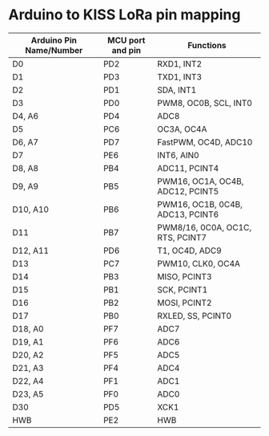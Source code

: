 # Arduino to KISS LoRa pin mapping

| Arduino Pin Name/Number | MCU port and pin | Functions |
|--|--|--|
| D0       | PD2 | RXD1, INT2 |
| D1       | PD3 | TXD1, INT3 |
| D2       | PD1 | SDA, INT1 |
| D3       | PD0 | PWM8, OC0B, SCL, INT0 |
| D4, A6   | PD4 | ADC8 |
| D5       | PC6 | OC3A, OC4A |
| D6, A7   | PD7 | FastPWM, OC4D, ADC10 |
| D7       | PE6 | INT6, AIN0 |
| D8, A8   | PB4 | ADC11, PCINT4 |
| D9, A9   | PB5 | PWM16, OC1A, OC4B, ADC12, PCINT5 |
| D10, A10 | PB6 | PWM16, OC1B, 0C4B, ADC13, PCINT6 |
| D11      | PB7 | PWM8/16, 0C0A, OC1C, RTS, PCINT7 |
| D12, A11 | PD6 | T1, OC4D, ADC9 |
| D13      | PC7 | PWM10, CLK0, OC4A |
| D14      | PB3 | MISO, PCINT3 |
| D15      | PB1 | SCK, PCINT1 |
| D16      | PB2 | MOSI, PCINT2 |
| D17      | PB0 | RXLED, SS, PCINT0 |
| D18, A0  | PF7 | ADC7 |
| D19, A1  | PF6 | ADC6 |
| D20, A2  | PF5 | ADC5 |
| D21, A3  | PF4 | ADC4 |
| D22, A4  | PF1 | ADC1 |
| D23, A5  | PF0 | ADC0 |
| D30      | PD5 | XCK1 |
| HWB      | PE2 | HWB |